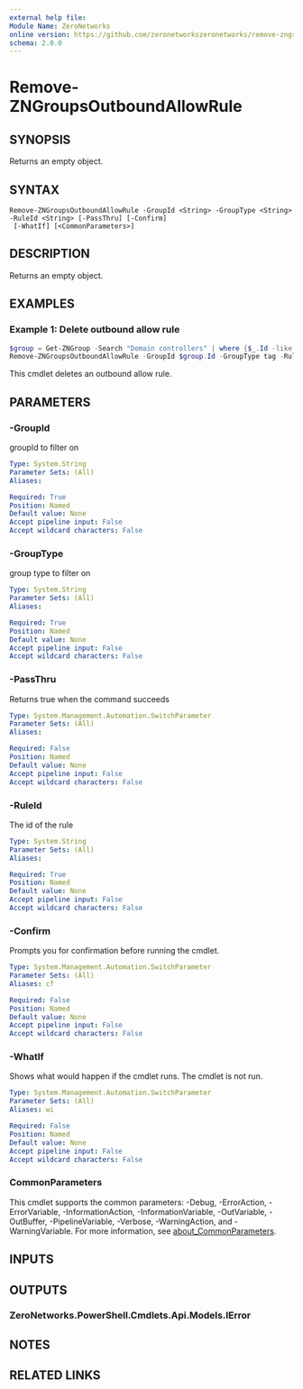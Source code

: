 ```yaml
---
external help file:
Module Name: ZeroNetworks
online version: https://github.com/zeronetworkszeronetworks/remove-zngroupsoutboundallowrule
schema: 2.0.0
---
```


# Remove-ZNGroupsOutboundAllowRule

## SYNOPSIS
Returns an empty object.

## SYNTAX

```
Remove-ZNGroupsOutboundAllowRule -GroupId <String> -GroupType <String> -RuleId <String> [-PassThru] [-Confirm]
 [-WhatIf] [<CommonParameters>]
```

## DESCRIPTION
Returns an empty object.

## EXAMPLES

### Example 1: Delete outbound allow rule
```powershell
$group = Get-ZNGroup -Search "Domain controllers" | where {$_.Id -like "g:t:*"}
Remove-ZNGroupsOutboundAllowRule -GroupId $group.Id -GroupType tag -RuleId 64a9dbab-417f-48b4-9fcc-8334c7fd354f
```

This cmdlet deletes an outbound allow rule.

## PARAMETERS

### -GroupId
groupId to filter on

```yaml
Type: System.String
Parameter Sets: (All)
Aliases:

Required: True
Position: Named
Default value: None
Accept pipeline input: False
Accept wildcard characters: False
```

### -GroupType
group type to filter on

```yaml
Type: System.String
Parameter Sets: (All)
Aliases:

Required: True
Position: Named
Default value: None
Accept pipeline input: False
Accept wildcard characters: False
```

### -PassThru
Returns true when the command succeeds

```yaml
Type: System.Management.Automation.SwitchParameter
Parameter Sets: (All)
Aliases:

Required: False
Position: Named
Default value: None
Accept pipeline input: False
Accept wildcard characters: False
```

### -RuleId
The id of the rule

```yaml
Type: System.String
Parameter Sets: (All)
Aliases:

Required: True
Position: Named
Default value: None
Accept pipeline input: False
Accept wildcard characters: False
```

### -Confirm
Prompts you for confirmation before running the cmdlet.

```yaml
Type: System.Management.Automation.SwitchParameter
Parameter Sets: (All)
Aliases: cf

Required: False
Position: Named
Default value: None
Accept pipeline input: False
Accept wildcard characters: False
```

### -WhatIf
Shows what would happen if the cmdlet runs.
The cmdlet is not run.

```yaml
Type: System.Management.Automation.SwitchParameter
Parameter Sets: (All)
Aliases: wi

Required: False
Position: Named
Default value: None
Accept pipeline input: False
Accept wildcard characters: False
```

### CommonParameters
This cmdlet supports the common parameters: -Debug, -ErrorAction, -ErrorVariable, -InformationAction, -InformationVariable, -OutVariable, -OutBuffer, -PipelineVariable, -Verbose, -WarningAction, and -WarningVariable. For more information, see [about_CommonParameters](http://go.microsoft.com/fwlink/?LinkID=113216).

## INPUTS

## OUTPUTS

### ZeroNetworks.PowerShell.Cmdlets.Api.Models.IError

## NOTES

## RELATED LINKS

